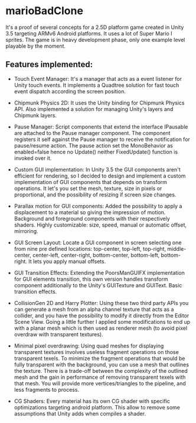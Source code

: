 marioBadClone
=============

It's a proof of several concepts for a 2.5D platform game created in Unity 3.5 targeting ARMv6 Android platforms.
It uses a lot of Super Mario I sprites.
The game is in heavy development phase, only one example level playable by the moment.

Features implemented:
---------------------

- Touch Event Manager:
	It's a manager that acts as a event listener for Unity touch events. 
	It implements a Quadtree solution for fast touch event dispatch according the screen position.
	
- Chipmunk Physics 2D:
	It uses the Unity binding for Chipmunk Physics API.
	Also implemented a solution for managing Unity's layers and Chipmunk layers.
	
- Pause Manager:
	Script components that extend the interface IPausable are attached to the Pause manager component.
	The component registers it self against the Pause manager to receive the notification for pause/resume action.
	The pause action set the MonoBehavior as enabled=false hence no Update() neither FixedUpdate() function is invoked over it.

- Custom GUI implementation:
	In Unity 3.5 the GUI components aren't efficient for rendering, so I decided to design and implement a custom implementation of GUI components that depends on transform operations.
	It let's you set the mesh, texture, size in pixels or proportional, and the possibility of resizing if screen size changes.

- Parallax motion for GUI components:
	Added the possibility to apply a displacement to a material so giving the impression of motion.
	Background and foreground components with their respectively shaders. Highly customizable: size, speed, manual or automatic offset, mirroring.
	
- GUI Screen Layout:
	Locate a GUI component in screen selecting one from nine pre defined locations: top-center, top-left, top-right, middle-center, center-left, center-right, bottom-center, bottom-left, bottom-right.
	It lets you apply manual offsets.
	
- GUI Transition Effects:
	Extending the PoorsManGUIFX implementation for GUI elements transition, this own version handles transform component additionally to the Unity's GUITexture and GUIText. Basic transition effects.
	
- CollisionGen 2D and Harry Plotter:
	Using these two third party APIs you can generate a mesh from an alpha channel texture that acts as a collider, and you have the possibility to modify it directly from the Editor Scene View.
	Going a little further I applied some modifications to end up with a planar mesh which is then used as renderer mesh (to avoid pixel overdraw with transparent textures).
	
- Minimal pixel overdrawing:
	Using quad meshes for displaying transparent textures involves useless fragment operations on those transparent texels.
	To minimize the fragment operations that would be fully transparent with the background, you can use a mesh that outlines the texture.
	There is a trade-off between the complexity of the outlined mesh and the gain in performance of removing transparent texels with that mesh.
	You will provide more vertices/triangles to the pipeline, and less fragments to process.
	
- CG Shaders:
	Every material has its own CG shader with specific optimizations targeting android platform. This allow to remove some assumptions that Unity adds when compiles a shader.
